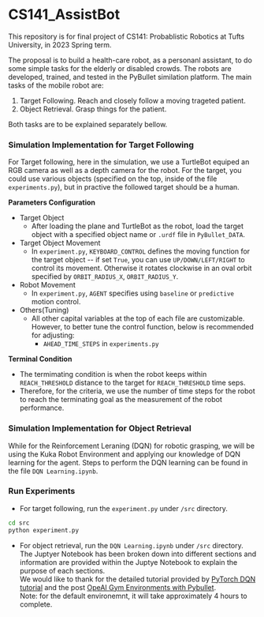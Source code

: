 # CS141_AssistBot
This repository is for final project of CS141: Probablistic Robotics at Tufts University, in 2023 Spring term.

The proposal is to build a health-care robot, as a personanl assistant, to do some simple tasks for the elderly or disabled crowds. The robots are developed, trained, and tested in the PyBullet similation platform. The main tasks of the mobile robot are:
1. Target Following. Reach and closely follow a moving trageted patient.
2. Object Retrieval. Grasp things for the patient.

Both tasks are to be explained separately bellow.

### Simulation Implementation for Target Following

For Target following, here in the simulation, we use a TurtleBot equiped an RGB camera as well as a depth camera for the robot. For the target, you could use various objects (specified on the top, inside of the file `experiments.py`), but in practive the followed target should be a human.

**Parameters Configuration**
- Target Object
  -  After loading the plane and TurtleBot as the robot, load the target object with a specified object name or `.urdf` file in `PyBullet_DATA`.
- Target Object Movement
  - In `experiment.py`, `KEYBOARD_CONTROL` defines the moving function for the target object -- if set `True`, you can use `UP/DOWN/LEFT/RIGHT` to control its movement. Otherwise it rotates clockwise in an oval orbit specified by `ORBIT_RADIUS_X`, `ORBIT_RADIUS_Y`.
- Robot Movement
  - In `experiment.py`, `AGENT` specifies using `baseline` or `predictive` motion control.
- Others(Tuning)
  - All other capital variables at the top of each file are customizable. However, to better tune the control function, below is recommended for adjusting:
    - `AHEAD_TIME_STEPS` in `experiments.py`

**Terminal Condition**
- The termimating condition is when the robot keeps within `REACH_THRESHOLD` distance to the target for `REACH_THRESHOLD` time seps.
- Therefore, for the criteria, we use the number of time steps for the robot to reach the terminating goal as the measurement of the robot performance.

### Simulation Implementation for Object Retrieval
While for the Reinforcement Leraning (DQN) for robotic grasping, we will be using the Kuka Robot Environment and applying our knowledge of DQN learning for the agent. Steps to perform the DQN learning can be found in the file `DQN Learning.ipynb`.

### Run Experiments
- For target following, run the `experiment.py` under `/src` directory.
```bash
cd src
python experiment.py
```
- For object retrieval, run the `DQN Learning.ipynb` under `/src` directory.  
The Juptyer Notebook has been broken down into different sections and information are provided within the Juptye Notebook to explain the purpose of each sections.  
We would like to thank for the detailed tutorial provided by [PyTorch DQN tutorial](https://pytorch.org/tutorials/intermediate/reinforcement_q_learning.html) and the post [OpeAI Gym Environments with Pybullet](https://www.etedal.net/2020/04/pybullet-panda_2.html).  
Note: for the default environemnt, it will take approximately 4 hours to complete. 

